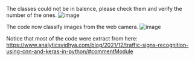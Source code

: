 The classes could not be in balence, please check them and verify the number of the ones.
![image](https://github.com/SantiagoLunaMir/GTSRB---Traffic-Sing-Classifier/assets/111355326/9208e347-1e7e-4ac7-90db-4501b27bfa1c)

The code now classify images from the web camera.
![image](https://github.com/SantiagoLunaMir/GTSRB---Traffic-Sing-Classifier/assets/111355326/f825b31a-2fd2-487d-8b6e-c709c1470416)


Notice that most of the code were extract from here:
https://www.analyticsvidhya.com/blog/2021/12/traffic-signs-recognition-using-cnn-and-keras-in-python/#commentModule

